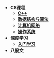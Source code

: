 * **CS课程**
    * [**C++**](Note/00C++/README)
    * [**数据结构与算法**](Note/01DS/README)
    * [**计算机网络**](Note/01DS/README)
    * [**操作系统**](Note/01OS/README)
* **深度学习**
    * [**入门学习**](Note/00DL/README)
* **八股文**